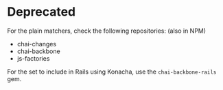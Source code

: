 Deprecated
==========

For the plain matchers, check the following repositories: (also in NPM)

* chai-changes
* chai-backbone
* js-factories

For the set to include in Rails using Konacha, use the `chai-backbone-rails` gem.


